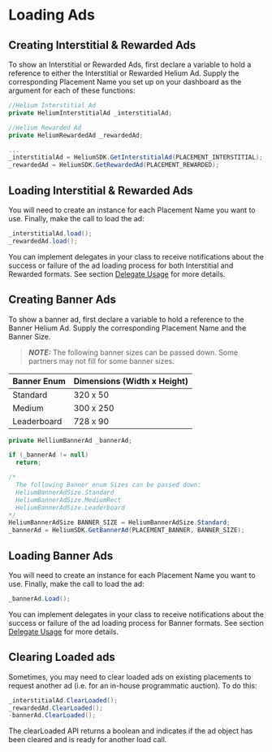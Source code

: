 # Loading Ads

## Creating Interstitial & Rewarded Ads

To show an Interstitial or Rewarded Ads, first declare a variable to hold a reference to either the Interstitial or Rewarded Helium Ad. Supply the corresponding Placement Name you set up on your dashboard as the argument for each of these functions:

```c#
//Helium Interstitial Ad
private HeliumInterstitialAd _interstitialAd;

//Helium Rewarded Ad
private HeliumRewardedAd _rewardedAd;

...
_interstitialAd = HeliumSDK.GetInterstitialAd(PLACEMENT_INTERSTITIAL);
_rewardedAd = HeliumSDK.GetRewardedAd(PLACEMENT_REWARDED);
```

## Loading Interstitial & Rewarded Ads

You will need to create an instance for each Placement Name you want to use. Finally, make the call to load the ad:

```c#
_interstitialAd.load();
_rewardedAd.load();
```

You can implement delegates in your class to receive notifications about the success or failure of the ad loading process for both Interstitial and Rewarded formats. See section [Delegate Usage](com.chartboost.helium/Documentation/integration/delegate-usage.md) for more details.

## Creating Banner Ads

To show a banner ad, first declare a variable to hold a reference to the Banner Helium Ad. Supply the corresponding Placement Name and the Banner Size.

> **_NOTE:_** The following banner sizes can be passed down. Some partners may not fill for some banner sizes.

| Banner Enum | Dimensions (Width x Height) |
| :---        | :---                        |
| Standard    | 320 x 50                    |
| Medium      | 300 x 250                   |
| Leaderboard | 728 x 90                    |

```c#
private HelliumBannerAd _bannerAd;

if (_bannerAd != null)
  return;

/*
  The following Banner enum Sizes can be passed down:
  HeliumBannerAdSize.Standard
  HeliumBannerAdSize.MediumRect
  HeliumBannerAdSize.Leaderboard
*/
HeliumBannerAdSize BANNER_SIZE = HeliumBannerAdSize.Standard;
_bannerAd = HeliumSDK.GetBannerAd(PLACEMENT_BANNER, BANNER_SIZE);
```

## Loading Banner Ads

You will need to create an instance for each Placement Name you want to use. Finally, make the call to load the ad:

```c#
_bannerAd.Load();
```

You can implement delegates in your class to receive notifications about the success or failure of the ad loading process for Banner formats. See section [Delegate Usage](com.chartboost.helium/Documentation/integration/delegate-usage.md) for more details.

## Clearing Loaded ads

Sometimes, you may need to clear loaded ads on existing placements to request another ad (i.e. for an in-house programmatic auction). To do this:

```c#
_interstitialAd.ClearLoaded();
_rewardedAd.ClearLoaded();
-bannerAd.ClearLoaded();
```

The clearLoaded API returns a boolean and indicates if the ad object has been cleared and is ready for another load call.
